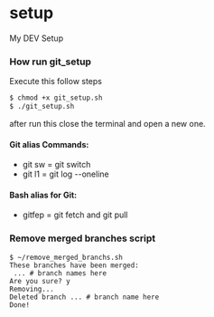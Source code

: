 # setup
My DEV Setup

### How run git_setup
Execute this follow steps
```sh
$ chmod +x git_setup.sh
$ ./git_setup.sh
```
after run this close the terminal and open a new one.

#### Git alias Commands:
- git sw = git switch
- git l1 = git log --oneline

#### Bash alias for Git:
- gitfep = git fetch and git pull

### Remove merged branches script
```shell
$ ~/remove_merged_branchs.sh
These branches have been merged:
 ... # branch names here
Are you sure? y
Removing...
Deleted branch ... # branch name here
Done!
```
